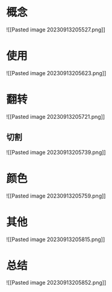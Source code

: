 # 概念
![[Pasted image 20230913205527.png]]
# 使用
![[Pasted image 20230913205623.png]]
# 翻转
![[Pasted image 20230913205721.png]]
## 切割
![[Pasted image 20230913205739.png]]
# 颜色
![[Pasted image 20230913205759.png]]
# 其他
![[Pasted image 20230913205815.png]]
# 总结
![[Pasted image 20230913205852.png]]
